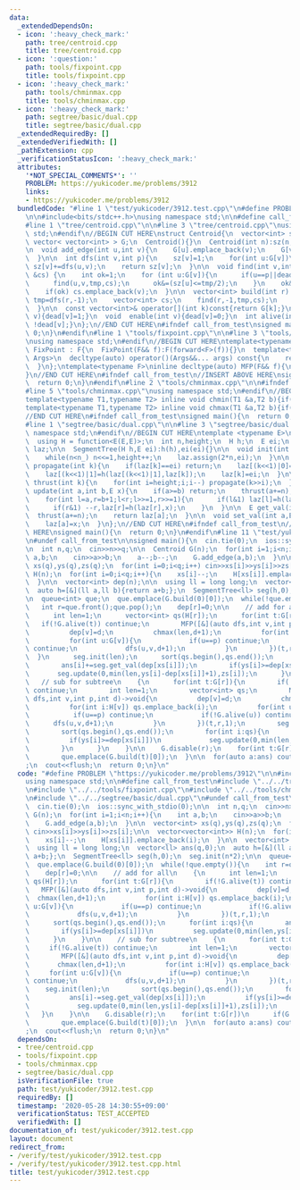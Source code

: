 ```yaml
---
data:
  _extendedDependsOn:
  - icon: ':heavy_check_mark:'
    path: tree/centroid.cpp
    title: tree/centroid.cpp
  - icon: ':question:'
    path: tools/fixpoint.cpp
    title: tools/fixpoint.cpp
  - icon: ':heavy_check_mark:'
    path: tools/chminmax.cpp
    title: tools/chminmax.cpp
  - icon: ':heavy_check_mark:'
    path: segtree/basic/dual.cpp
    title: segtree/basic/dual.cpp
  _extendedRequiredBy: []
  _extendedVerifiedWith: []
  _pathExtension: cpp
  _verificationStatusIcon: ':heavy_check_mark:'
  attributes:
    '*NOT_SPECIAL_COMMENTS*': ''
    PROBLEM: https://yukicoder.me/problems/3912
    links:
    - https://yukicoder.me/problems/3912
  bundledCode: "#line 1 \"test/yukicoder/3912.test.cpp\"\n#define PROBLEM \"https://yukicoder.me/problems/3912\"\
    \n\n#include<bits/stdc++.h>\nusing namespace std;\n\n#define call_from_test\n\
    #line 1 \"tree/centroid.cpp\"\n\n#line 3 \"tree/centroid.cpp\"\nusing namespace\
    \ std;\n#endif\n//BEGIN CUT HERE\nstruct Centroid{\n  vector<int> sz,dead;\n \
    \ vector< vector<int> > G;\n  Centroid(){}\n  Centroid(int n):sz(n,1),dead(n,0),G(n){}\n\
    \n  void add_edge(int u,int v){\n    G[u].emplace_back(v);\n    G[v].emplace_back(u);\n\
    \  }\n\n  int dfs(int v,int p){\n    sz[v]=1;\n    for(int u:G[v])\n      if(u!=p&&!dead[u])\
    \ sz[v]+=dfs(u,v);\n    return sz[v];\n  }\n\n  void find(int v,int p,int tmp,vector<int>\
    \ &cs) {\n    int ok=1;\n    for (int u:G[v]){\n      if(u==p||dead[u]) continue;\n\
    \      find(u,v,tmp,cs);\n      ok&=(sz[u]<=tmp/2);\n    }\n    ok&=(tmp-sz[v]<=tmp/2);\n\
    \    if(ok) cs.emplace_back(v);\n  }\n\n  vector<int> build(int r) {\n    int\
    \ tmp=dfs(r,-1);\n    vector<int> cs;\n    find(r,-1,tmp,cs);\n    return cs;\n\
    \  }\n\n  const vector<int>& operator[](int k)const{return G[k];}\n  void disable(int\
    \ v){dead[v]=1;}\n  void  enable(int v){dead[v]=0;}\n  int alive(int v){return\
    \ !dead[v];}\n};\n//END CUT HERE\n#ifndef call_from_test\nsigned main(){\n  return\
    \ 0;\n}\n#endif\n#line 1 \"tools/fixpoint.cpp\"\n\n#line 3 \"tools/fixpoint.cpp\"\
    \nusing namespace std;\n#endif\n//BEGIN CUT HERE\ntemplate<typename F>\nstruct\
    \ FixPoint : F{\n  FixPoint(F&& f):F(forward<F>(f)){}\n  template<typename...\
    \ Args>\n  decltype(auto) operator()(Args&&... args) const{\n    return F::operator()(*this,forward<Args>(args)...);\n\
    \  }\n};\ntemplate<typename F>\ninline decltype(auto) MFP(F&& f){\n  return FixPoint<F>{forward<F>(f)};\n\
    }\n//END CUT HERE\n#ifndef call_from_test\n//INSERT ABOVE HERE\nsigned main(){\n\
    \  return 0;\n}\n#endif\n#line 2 \"tools/chminmax.cpp\"\n\n#ifndef call_from_test\n\
    #line 5 \"tools/chminmax.cpp\"\nusing namespace std;\n#endif\n//BEGIN CUT HERE\n\
    template<typename T1,typename T2> inline void chmin(T1 &a,T2 b){if(a>b) a=b;}\n\
    template<typename T1,typename T2> inline void chmax(T1 &a,T2 b){if(a<b) a=b;}\n\
    //END CUT HERE\n#ifndef call_from_test\nsigned main(){\n  return 0;\n}\n#endif\n\
    #line 1 \"segtree/basic/dual.cpp\"\n\n#line 3 \"segtree/basic/dual.cpp\"\nusing\
    \ namespace std;\n#endif\n//BEGIN CUT HERE\ntemplate <typename E>\nstruct SegmentTree{\n\
    \  using H = function<E(E,E)>;\n  int n,height;\n  H h;\n  E ei;\n  vector<E>\
    \ laz;\n\n  SegmentTree(H h,E ei):h(h),ei(ei){}\n\n  void init(int n_){\n    n=1;height=0;\n\
    \    while(n<n_) n<<=1,height++;\n    laz.assign(2*n,ei);\n  }\n\n  inline void\
    \ propagate(int k){\n    if(laz[k]==ei) return;\n    laz[(k<<1)|0]=h(laz[(k<<1)|0],laz[k]);\n\
    \    laz[(k<<1)|1]=h(laz[(k<<1)|1],laz[k]);\n    laz[k]=ei;\n  }\n\n  inline void\
    \ thrust(int k){\n    for(int i=height;i;i--) propagate(k>>i);\n  }\n\n  void\
    \ update(int a,int b,E x){\n    if(a>=b) return;\n    thrust(a+=n);\n    thrust(b+=n-1);\n\
    \    for(int l=a,r=b+1;l<r;l>>=1,r>>=1){\n      if(l&1) laz[l]=h(laz[l],x),l++;\n\
    \      if(r&1) --r,laz[r]=h(laz[r],x);\n    }\n  }\n\n  E get_val(int a){\n  \
    \  thrust(a+=n);\n    return laz[a];\n  }\n\n  void set_val(int a,E x){\n    thrust(a+=n);\n\
    \    laz[a]=x;\n  }\n};\n//END CUT HERE\n#ifndef call_from_test\n//INSERT ABOVE\
    \ HERE\nsigned main(){\n  return 0;\n}\n#endif\n#line 11 \"test/yukicoder/3912.test.cpp\"\
    \n#undef call_from_test\n\nsigned main(){\n  cin.tie(0);\n  ios::sync_with_stdio(0);\n\
    \n  int n,q;\n  cin>>n>>q;\n\n  Centroid G(n);\n  for(int i=1;i<n;i++){\n    int\
    \ a,b;\n    cin>>a>>b;\n    a--;b--;\n    G.add_edge(a,b);\n  }\n\n  vector<int>\
    \ xs(q),ys(q),zs(q);\n  for(int i=0;i<q;i++) cin>>xs[i]>>ys[i]>>zs[i];\n\n  vector<vector<int>>\
    \ H(n);\n  for(int i=0;i<q;i++){\n    xs[i]--;\n    H[xs[i]].emplace_back(i);\n\
    \  }\n\n  vector<int> dep(n);\n\n  using ll = long long;\n  vector<ll> ans(q,0);\n\
    \  auto h=[&](ll a,ll b){return a+b;};\n  SegmentTree<ll> seg(h,0);\n  seg.init(n*2);\n\
    \n  queue<int> que;\n  que.emplace(G.build(0)[0]);\n  while(!que.empty()){\n \
    \   int r=que.front();que.pop();\n    dep[r]=0;\n\n    // add for all\n    {\n\
    \      int len=1;\n      vector<int> qs(H[r]);\n      for(int t:G[r]){\n     \
    \   if(!G.alive(t)) continue;\n        MFP([&](auto dfs,int v,int p,int d)->void{\n\
    \          dep[v]=d;\n          chmax(len,d+1);\n          for(int i:H[v]) qs.emplace_back(i);\n\
    \          for(int u:G[v]){\n            if(u==p) continue;\n            if(!G.alive(u))\
    \ continue;\n            dfs(u,v,d+1);\n          }\n        })(t,r,1);\n    \
    \  }\n      seg.init(len);\n      sort(qs.begin(),qs.end());\n      for(int i:qs){\n\
    \        ans[i]+=seg.get_val(dep[xs[i]]);\n        if(ys[i]>=dep[xs[i]])\n   \
    \       seg.update(0,min(len,ys[i]-dep[xs[i]]+1),zs[i]);\n      }\n    }\n\n \
    \   // sub for subtree\n    {\n      for(int t:G[r]){\n        if(!G.alive(t))\
    \ continue;\n        int len=1;\n        vector<int> qs;\n        MFP([&](auto\
    \ dfs,int v,int p,int d)->void{\n          dep[v]=d;\n          chmax(len,d+1);\n\
    \          for(int i:H[v]) qs.emplace_back(i);\n          for(int u:G[v]){\n \
    \           if(u==p) continue;\n            if(!G.alive(u)) continue;\n      \
    \      dfs(u,v,d+1);\n          }\n        })(t,r,1);\n        seg.init(len);\n\
    \        sort(qs.begin(),qs.end());\n        for(int i:qs){\n          ans[i]-=seg.get_val(dep[xs[i]]);\n\
    \          if(ys[i]>=dep[xs[i]])\n            seg.update(0,min(len,ys[i]-dep[xs[i]]+1),zs[i]);\n\
    \        }\n      }\n    }\n\n    G.disable(r);\n    for(int t:G[r])\n      if(G.alive(t))\n\
    \        que.emplace(G.build(t)[0]);\n  }\n\n  for(auto a:ans) cout<<a<<\"\\n\"\
    ;\n  cout<<flush;\n  return 0;\n}\n"
  code: "#define PROBLEM \"https://yukicoder.me/problems/3912\"\n\n#include<bits/stdc++.h>\n\
    using namespace std;\n\n#define call_from_test\n#include \"../../tree/centroid.cpp\"\
    \n#include \"../../tools/fixpoint.cpp\"\n#include \"../../tools/chminmax.cpp\"\
    \n#include \"../../segtree/basic/dual.cpp\"\n#undef call_from_test\n\nsigned main(){\n\
    \  cin.tie(0);\n  ios::sync_with_stdio(0);\n\n  int n,q;\n  cin>>n>>q;\n\n  Centroid\
    \ G(n);\n  for(int i=1;i<n;i++){\n    int a,b;\n    cin>>a>>b;\n    a--;b--;\n\
    \    G.add_edge(a,b);\n  }\n\n  vector<int> xs(q),ys(q),zs(q);\n  for(int i=0;i<q;i++)\
    \ cin>>xs[i]>>ys[i]>>zs[i];\n\n  vector<vector<int>> H(n);\n  for(int i=0;i<q;i++){\n\
    \    xs[i]--;\n    H[xs[i]].emplace_back(i);\n  }\n\n  vector<int> dep(n);\n\n\
    \  using ll = long long;\n  vector<ll> ans(q,0);\n  auto h=[&](ll a,ll b){return\
    \ a+b;};\n  SegmentTree<ll> seg(h,0);\n  seg.init(n*2);\n\n  queue<int> que;\n\
    \  que.emplace(G.build(0)[0]);\n  while(!que.empty()){\n    int r=que.front();que.pop();\n\
    \    dep[r]=0;\n\n    // add for all\n    {\n      int len=1;\n      vector<int>\
    \ qs(H[r]);\n      for(int t:G[r]){\n        if(!G.alive(t)) continue;\n     \
    \   MFP([&](auto dfs,int v,int p,int d)->void{\n          dep[v]=d;\n        \
    \  chmax(len,d+1);\n          for(int i:H[v]) qs.emplace_back(i);\n          for(int\
    \ u:G[v]){\n            if(u==p) continue;\n            if(!G.alive(u)) continue;\n\
    \            dfs(u,v,d+1);\n          }\n        })(t,r,1);\n      }\n      seg.init(len);\n\
    \      sort(qs.begin(),qs.end());\n      for(int i:qs){\n        ans[i]+=seg.get_val(dep[xs[i]]);\n\
    \        if(ys[i]>=dep[xs[i]])\n          seg.update(0,min(len,ys[i]-dep[xs[i]]+1),zs[i]);\n\
    \      }\n    }\n\n    // sub for subtree\n    {\n      for(int t:G[r]){\n   \
    \     if(!G.alive(t)) continue;\n        int len=1;\n        vector<int> qs;\n\
    \        MFP([&](auto dfs,int v,int p,int d)->void{\n          dep[v]=d;\n   \
    \       chmax(len,d+1);\n          for(int i:H[v]) qs.emplace_back(i);\n     \
    \     for(int u:G[v]){\n            if(u==p) continue;\n            if(!G.alive(u))\
    \ continue;\n            dfs(u,v,d+1);\n          }\n        })(t,r,1);\n    \
    \    seg.init(len);\n        sort(qs.begin(),qs.end());\n        for(int i:qs){\n\
    \          ans[i]-=seg.get_val(dep[xs[i]]);\n          if(ys[i]>=dep[xs[i]])\n\
    \            seg.update(0,min(len,ys[i]-dep[xs[i]]+1),zs[i]);\n        }\n   \
    \   }\n    }\n\n    G.disable(r);\n    for(int t:G[r])\n      if(G.alive(t))\n\
    \        que.emplace(G.build(t)[0]);\n  }\n\n  for(auto a:ans) cout<<a<<\"\\n\"\
    ;\n  cout<<flush;\n  return 0;\n}\n"
  dependsOn:
  - tree/centroid.cpp
  - tools/fixpoint.cpp
  - tools/chminmax.cpp
  - segtree/basic/dual.cpp
  isVerificationFile: true
  path: test/yukicoder/3912.test.cpp
  requiredBy: []
  timestamp: '2020-05-28 14:30:55+09:00'
  verificationStatus: TEST_ACCEPTED
  verifiedWith: []
documentation_of: test/yukicoder/3912.test.cpp
layout: document
redirect_from:
- /verify/test/yukicoder/3912.test.cpp
- /verify/test/yukicoder/3912.test.cpp.html
title: test/yukicoder/3912.test.cpp
---
```

